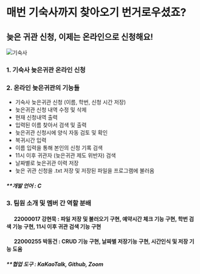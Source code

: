 # 매번 기숙사까지 찾아오기 번거로우셨죠?
## 늦은 귀관 신청, 이제는 온라인으로 신청해요!
![기숙사](https://cdn.pixabay.com/photo/2020/02/02/20/26/famu-4814068_1280.jpg)

### 1. 기숙사 늦은귀관 온라인 신청 

### 2. 온라인 늦은귀관의 기능들  

* 기숙사 늦은귀관 신청 (이름, 학번, 신청 시간 저장)
* 늦은귀관 신청 내역 수정 및 삭제
* 현재 신청내역 출력
* 입력된 이름 찾아서 검색 및 출력
* 늦은귀관 신청시에 양식 자동 검토 및 확인
* 복귀시간 입력
* 이름 입력을 통해 본인의 신청 기록 검색
* 11시 이후 귀관자 (늦은귀관 제도 위반자) 검색
* 날짜별로 늦은귀관 이력 저장
* 늦은 귀관 신청을 .txt 저장 및 저장된 파일을 프로그램에 불러옴
##### **개발 언어 : C



### 3. 팀원 소개 및 멤버 간 역할 분배  
####  &nbsp; &nbsp; &nbsp; 22000017 강현묵 : 파일 저장 및 불러오기 구현, 예약시간 체크 기능 구현, 학번 검색 기능 구현, 11시 이후 귀관 검색 기능 구현
####  &nbsp; &nbsp; &nbsp; 22000255 박동건 : CRUD 기능 구현, 날짜별 저장기능 구현, 시간인식 및 저장 기능 도움

##### **협업 도구 : KaKaoTalk, Github, Zoom
